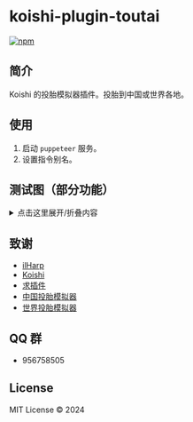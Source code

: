 # koishi-plugin-toutai

[![npm](https://img.shields.io/npm/v/koishi-plugin-toutai?style=flat-square)](https://www.npmjs.com/package/koishi-plugin-toutai)

## 简介

Koishi 的投胎模拟器插件。投胎到中国或世界各地。

## 使用

1. 启动 `puppeteer` 服务。
2. 设置指令别名。

## 测试图（部分功能）

<details>
<summary>点击这里展开/折叠内容</summary>

### 投胎中国

![db0f4138bfd833c11fdd32f49ad98b32](https://github.com/araea/koishi-plugin-toutai/assets/120614554/d0d00886-cfb6-405c-87e0-b759053d0079)

### 投胎世界

![cfef361e06a5a296f0d8bb5ecc5b6dd4](https://github.com/araea/koishi-plugin-toutai/assets/120614554/f6af7b92-237e-4a14-a80b-3f2e9efe6b76)

### 性别分布

![46ea7c879a8fa3501e8fc9e4cb817fac](https://github.com/araea/koishi-plugin-toutai/assets/120614554/eace5521-f498-4e58-b4ef-01583b1c076b)

### 地区分布

![20bd046909b1e36ed9f0a837f5ed4e43](https://github.com/araea/koishi-plugin-toutai/assets/120614554/cef83aee-c322-473c-a5fd-574668cb9383)

### ...

</details>

## 致谢

* [ilHarp](https://forum.koishi.xyz/u/ilharp/summary)
* [Koishi](https://koishi.chat/)
* [求插件](https://forum.koishi.xyz/t/topic/7415)
* [中国投胎模拟器](https://toutai.cc/)
* [世界投胎模拟器](https://uahh.site/reborn)

## QQ 群

- 956758505

## License

MIT License © 2024

